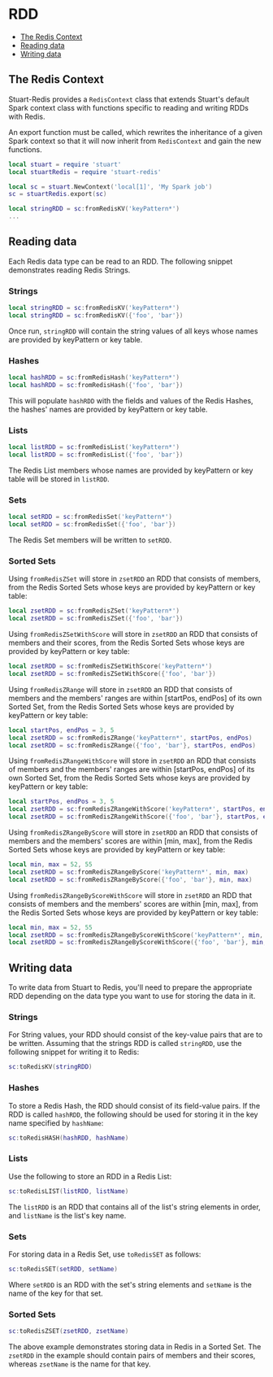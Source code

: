 # RDD

* [The Redis Context](#the-redis-context)
* [Reading data](#reading-data)
* [Writing data](#writing-data)

## The Redis Context

Stuart-Redis provides a `RedisContext` class that extends Stuart's default Spark context class with functions specific to reading and writing RDDs with Redis.

An export function must be called, which rewrites the inheritance of a given Spark context so that it will now inherit from `RedisContext` and gain the new functions.

```lua
local stuart = require 'stuart'
local stuartRedis = require 'stuart-redis'

local sc = stuart.NewContext('local[1]', 'My Spark job')
sc = stuartRedis.export(sc)

local stringRDD = sc:fromRedisKV('keyPattern*')
...
```

## Reading data

Each Redis data type can be read to an RDD. The following snippet demonstrates reading Redis Strings.

### Strings

```lua
local stringRDD = sc:fromRedisKV('keyPattern*')
local stringRDD = sc:fromRedisKV({'foo', 'bar'})
```

Once run, `stringRDD` will contain the string values of all keys whose names are provided by keyPattern or key table.

### Hashes

```lua
local hashRDD = sc:fromRedisHash('keyPattern*')
local hashRDD = sc:fromRedisHash({'foo', 'bar'})
```

This will populate `hashRDD` with the fields and values of the Redis Hashes, the hashes' names are provided by keyPattern or key table.

### Lists

```lua
local listRDD = sc:fromRedisList('keyPattern*')
local listRDD = sc:fromRedisList({'foo', 'bar'})
```
The Redis List members whose names are provided by keyPattern or key table will be stored in `listRDD`.

### Sets

```lua
local setRDD = sc:fromRedisSet('keyPattern*')
local setRDD = sc:fromRedisSet({'foo', 'bar'})
```

The Redis Set members will be written to `setRDD`.

### Sorted Sets

Using `fromRedisZSet` will store in `zsetRDD` an RDD that consists of members, from the Redis Sorted Sets whose keys are provided by keyPattern or key table:

```lua
local zsetRDD = sc:fromRedisZSet('keyPattern*')
local zsetRDD = sc:fromRedisZSet({'foo', 'bar'})
```

Using `fromRedisZSetWithScore` will store in `zsetRDD` an RDD that consists of members and their scores, from the Redis Sorted Sets whose keys are provided by keyPattern or key table:

```lua
local zsetRDD = sc:fromRedisZSetWithScore('keyPattern*')
local zsetRDD = sc:fromRedisZSetWithScore({'foo', 'bar'})
```

Using `fromRedisZRange` will store in `zsetRDD` an RDD that consists of members and the members' ranges are within [startPos, endPos] of its own Sorted Set, from the Redis Sorted Sets whose keys are provided by keyPattern or key table:

```lua
local startPos, endPos = 3, 5
local zsetRDD = sc:fromRedisZRange('keyPattern*', startPos, endPos)
local zsetRDD = sc:fromRedisZRange({'foo', 'bar'}, startPos, endPos)
```

Using `fromRedisZRangeWithScore` will store in `zsetRDD` an RDD that consists of members and the members' ranges are within [startPos, endPos] of its own Sorted Set, from the Redis Sorted Sets whose keys are provided by keyPattern or key table:

```lua
local startPos, endPos = 3, 5
local zsetRDD = sc:fromRedisZRangeWithScore('keyPattern*', startPos, endPos)
local zsetRDD = sc:fromRedisZRangeWithScore({'foo', 'bar'}, startPos, endPos)
```

Using `fromRedisZRangeByScore` will store in `zsetRDD` an RDD that consists of members and the members' scores are within [min, max], from the Redis Sorted Sets whose keys are provided by keyPattern or key table:

```lua
local min, max = 52, 55
local zsetRDD = sc:fromRedisZRangeByScore('keyPattern*', min, max)
local zsetRDD = sc:fromRedisZRangeByScore({'foo', 'bar'}, min, max)
```

Using `fromRedisZRangeByScoreWithScore` will store in `zsetRDD` an RDD that consists of members and the members' scores are within [min, max], from the Redis Sorted Sets whose keys are provided by keyPattern or key table:

```lua
local min, max = 52, 55
local zsetRDD = sc:fromRedisZRangeByScoreWithScore('keyPattern*', min, max)
local zsetRDD = sc:fromRedisZRangeByScoreWithScore({'foo', 'bar'}, min, max)
```

## Writing data

To write data from Stuart to Redis, you'll need to prepare the appropriate RDD depending on the data type you want to use for storing the data in it.

### Strings

For String values, your RDD should consist of the key-value pairs that are to be written. Assuming that the strings RDD is called `stringRDD`, use the following snippet for writing it to Redis:

```lua
sc:toRedisKV(stringRDD)
```

### Hashes

To store a Redis Hash, the RDD should consist of its field-value pairs. If the RDD is called `hashRDD`, the following should be used for storing it in the key name specified by `hashName`:

```lua
sc:toRedisHASH(hashRDD, hashName)
```

### Lists

Use the following to store an RDD in a Redis List:

```lua
sc:toRedisLIST(listRDD, listName)
```

The `listRDD` is an RDD that contains all of the list's string elements in order, and `listName` is the list's key name.


### Sets

For storing data in a Redis Set, use `toRedisSET` as follows:

```lua
sc:toRedisSET(setRDD, setName)
```

Where `setRDD` is an RDD with the set's string elements and `setName` is the name of the key for that set.

### Sorted Sets

```lua
sc:toRedisZSET(zsetRDD, zsetName)
```

The above example demonstrates storing data in Redis in a Sorted Set. The `zsetRDD` in the example should contain pairs of members and their scores, whereas `zsetName` is the name for that key.
